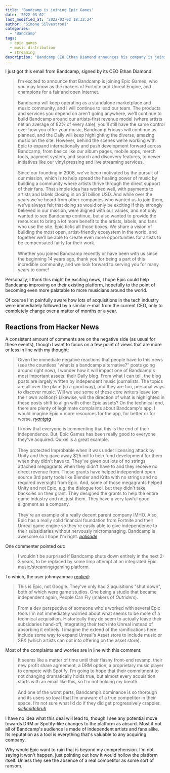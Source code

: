 ```yaml
---
title: 'Bandcamp is joining Epic Games'
date: '2022-03-02'
last_modified_at: '2022-03-02 18:32:24'
author: 'Simone Silvestroni'
categories: 
  - 'Bandcamp'
tags:
  - epic games
  - music distribution
  - streaming
description: "Bandcamp CEO Ethan Diamond announces his company is joining Epic Games, the makers of Fortnite and Unreal Engine."
---
```

I just got this email from Bandcamp, signed by its CEO Ethan Diamond:

> I’m excited to announce that Bandcamp is joining Epic Games, who you may know as the makers of Fortnite and Unreal Engine, and champions for a fair and open Internet.
> <br><br>
> Bandcamp will keep operating as a standalone marketplace and music community, and I will continue to lead our team. The products and services you depend on aren’t going anywhere, we’ll continue to build Bandcamp around our artists-first revenue model (where artists net an average of 82% of every sale), you’ll still have the same control over how you offer your music, Bandcamp Fridays will continue as planned, and the Daily will keep highlighting the diverse, amazing music on the site. However, behind the scenes we’re working with Epic to expand internationally and push development forward across Bandcamp, from basics like our album pages, mobile apps, merch tools, payment system, and search and discovery features, to newer initiatives like our vinyl pressing and live streaming services.
> <br><br>
> Since our founding in 2008, we’ve been motivated by the pursuit of our mission, which is to help spread the healing power of music by building a community where artists thrive through the direct support of their fans. That simple idea has worked well, with payments to artists and labels closing in on $1 billion USD. And while over the years we’ve heard from other companies who wanted us to join them, we’ve always felt that doing so would only be exciting if they strongly believed in our mission, were aligned with our values, and not only wanted to see Bandcamp continue, but also wanted to provide the resources to bring a lot more benefit to the artists, labels, and fans who use the site. Epic ticks all those boxes. We share a vision of building the most open, artist-friendly ecosystem in the world, and together we’ll be able to create even more opportunities for artists to be compensated fairly for their work.
> <br><br>
> Whether you joined Bandcamp recently or have been with us since the beginning 14 years ago, thank you for being a part of this incredible community, and we look forward to serving you for many years to come!

Personally, I think this might be exciting news, I hope Epic could help Bandcamp improving on their existing platform, hopefully to the point of becoming even more palatable to more musicians around the world. 

Of course I'm painfully aware how lots of acquisitions in the tech industry were immediately followed by a similar e-mail from the current CEO, only to completely change over a matter of months or a year.

## Reactions from Hacker News

A consistent amount of comments are on the negative side (as usual for these events), though I want to focus on a few point of views that are more or less in line with my thought:

> Given the immediate negative reactions that people have to this news (see the countless "what is a bandcamp alternative?" posts going around right now), I wonder how it will impact one of Bandcamp's most important assets: their Daily blog. From what I can tell, the blog posts are largely written by independent music journalists. The topics are all over the place (in a good way), and they are fun, personal ways to discover music. Will we see some of these core writers leave (on their own volition)? Likewise, will the direction of what is highlighted in these posts shift to align with other Epic assets?
> On the technical end, there are plenty of legitimate complaints about Bandcamp's app. I would imagine Epic = more resources for the app, for better or for worse.
> <cite><a href="https://news.ycombinator.com/item?id=30534526">ryantgtg</a></cite>

> I know that everyone is commenting that this is the end of their independence. But, Epic Games has been really good to everyone they've acquired. Quixel is a great example.
> <br><br>
> They protected Improbable when it was under licensing attack by Unity and they gave away $25 mil to help fund development for them when they didn't have to. They've given out lots of no strings attached megagrants when they didn't have to and they receive no direct revenue from. Those grants have helped independent open source 3rd party tools like Blender and Krita with no strings and no required oversight from Epic. And, some of those megagrants helped Unity and not Epic, e.g. the dialogue tool, but they didn't take backsies on their grant. They designed the grants to help the entire game industry and not just them. They have a very lawful good alignment as a company.
> <br><br>
> They're an example of a really decent parent company IMHO. Also, Epic has a really solid financial foundation from Fortnite and their Unreal game engine so they're easily able to give independence to their subsidiaries without nervously micromanaging. Bandcamp is awesome so I hope I'm right.
> <cite><a href="https://news.ycombinator.com/item?id=30535217">palisade</a></cite>

One commenter pointed out:

> I wouldn't be surprised if Bandcamp shuts down entirely in the next 2-3 years, to be replaced by some limp attempt at an integrated Epic music/streaming/gaming platform.

To which, the user johnnyanmac [replied](https://news.ycombinator.com/item?id=30533071):

> This is Epic, not Google. They've only had 2 aquisitions "shut down", both of which were game studios. One being a studio that became independent again, People Can Fly (makers of _Outriders_).
> <br><br>
> From a dev perspective of someone who's worked with several Epic tools I'm not immediately worried about what seems to be more of a technical acquisition. Historically they do seem to actually leave their subsidaries hand-off, integrating their tech into Unreal instead of absorbing it entirely. I imagine the extend of the ramifications here include some way to expand Unreal's Asset store to include music or SFX (which artists can opt into offering on the asset store).

Most of the complaints and worries are in line with this comment:

> It seems like a matter of time until their flashy front-end revamp, their new profit share agreement, a DRM option, a proprietary music player to compete with Spotify. I’m going to hope that their commitment to not changing dramatically holds true, but almost every acquisition starts with an email like this, so I’m not holding my breath.
> <br><br>
> And one of the worst parts, Bandcamp’s dominance is so thorough and its users so loyal that I’m unaware of a true competitor in their space. I’m not sure what I’d do if they did get progressively crappier.
> <cite><a href="https://news.ycombinator.com/item?id=30535400">sickcodebruh</a></cite>

I have no idea what this deal will lead to, though I see any potential move towards DRM or Spotify-like changes to the platform as absurd. Most if not all of Bandcamp's audience is made of independent artists and fans alike. Its reputation as a tool is everything that's valuable to any acquiring company. 

Why would Epic want to ruin that is beyond my comprehension. I'm not saying it won't happen, just pointing out how it would hollow the platform itself. Unless they see the absence of a real competitor as some sort of ransom.